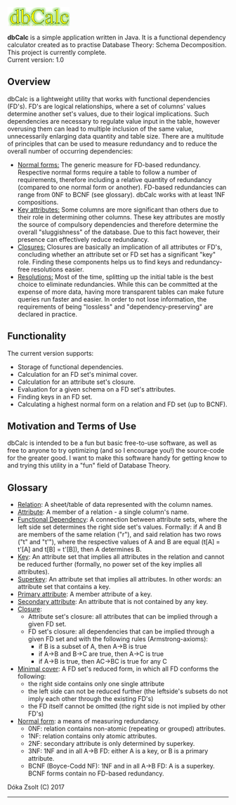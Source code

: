 <img src="logo.png" alt="dbCalc">
<p><b>dbCalc</b> is a simple application written in Java. It is a functional dependency calculator created as to practise Database Theory: Schema Decomposition. This project is currently complete.<br>
Current version: 1.0</p>

<h2>Overview</h2>
<p>dbCalc is a lightweight utility that works with functional dependencies (FD's). FD's are logical relationships, where a set of columns' values determine another set's values, due to their logical implications. Such dependencies are necessary to regulate value input in the table, however overusing them can lead to multiple inclusion of the same value, unnecessarily enlarging data quantity and table size. There are a multitude of principles that can be used to measure redundancy and to reduce the overall number of occurring dependencies:</p>
<ul>
<li><u>Normal forms:</u> The generic measure for FD-based redundancy. Respective normal forms require a table to follow a number of requirements, therefore including a relative quantity of redundancy (compared to one normal form or another). FD-based redundancies can range from 0NF to BCNF (see glossary). dbCalc works with at least 1NF compositions.</li>
<li><u>Key attributes:</u> Some columns are more significant than others due to their role in determining other columns. These key attributes are mostly the source of compulsory dependencies and therefore determine the overall "sluggishness" of the database. Due to this fact however, their presence can effectively reduce redundancy.</li>
<li><u>Closures:</u> Closures are basically an implication of all attributes or FD's, concluding whether an attribute set or FD set has a significant "key" role. Finding these components helps us to find keys and redundancy-free resolutions easier.</li>
<li><u>Resolutions:</u> Most of the time, splitting up the initial table is the best choice to eliminate redundancies. While this can be committed at the expense of more data, having more transparent tables can make future queries run faster and easier. In order to not lose information, the requirements of being "lossless" and "dependency-preserving" are declared in practice.</li>
</ul>
<h2>Functionality</h2>
The current version supports:
<ul>
<li>Storage of functional dependencies.
<li>Calculation for an FD set's minimal cover.
<li>Calculation for an attribute set's closure.
<li>Evaluation for a given schema on a FD set's attributes.
<li>Finding keys in an FD set.
<li>Calculating a highest normal form on a relation and FD set (up to BCNF).
</ul>
<h2>Motivation and Terms of Use</h2>
<p>dbCalc is intended to be a fun but basic free-to-use software, as well as free to anyone to try optimizing (and so I encourage you!) the source-code for the greater good. I want to make this software handy for getting know to and trying this utility in a "fun" field of Database Theory.</p>
<h2>Glossary</h2>
<ul>
<li><u>Relation</u>: A sheet/table of data represented with the column names.
<li><u>Attribute</u>: A member of a relation - a single column's name.
<li><u>Functional Dependency</u>: A connection between attribute sets, where the left side set determines the right side set's values. Formally: if A and B are members of the same relation ("r"), and said relation has two rows ("t" and "t'"), where the respective values of A and B are equal (t[A] = t'[A] and t[B] = t'[B]), then A determines B.
<li><u>Key</u>: An attribute set that implies all attributes in the relation and cannot be reduced further (formally, no power set of the key implies all attributes).
<li><u>Superkey</u>: An attribute set that implies all attributes. In other words: an attribute set that contains a key.
<li><u>Primary attribute</u>: A member attribute of a key.
<li><u>Secondary attribute</u>: An attribute that is not contained by any key.
<li><u>Closure</u>:
  <ul>
  <li>Attribute set's closure: all attributes that can be implied through a given FD set.
  <li>FD set's closure: all dependencies that can be implied through a given FD set and with the following rules (Armstrong-axioms):
    <ul>
    <li>if B is a subset of A, then A->B is true
    <li>if A->B and B->C are true, then A->C is true
    <li>if A->B is true, then AC->BC is true for any C
    </ul>
  </ul>
<li><u>Minimal cover</u>: A FD set's reduced form, in which all FD conforms the following: 
  <ul>
    <li>the right side contains only one single attribute
    <li>the left side can not be reduced further (the leftside's subsets do not imply each other through the existing FD's)
    <li>the FD itself cannot be omitted (the right side is not implied by other FD's)
   </ul>
<li><u>Normal form</u>: a means of measuring redundancy.
  <ul>
    <li>0NF: relation contains non-atomic (repeating or grouped) attributes.
    <li>1NF: relation contains only atomic attributes.
    <li>2NF: secondary attribute is only determined by superkey.
    <li>3NF: 1NF and in all A->B FD: either A is a key, or B is a primary attribute.
    <li>BCNF (Boyce-Codd NF): 1NF and in all A->B FD: A is a superkey. BCNF forms contain no FD-based redundancy.
   </ul>
</ul>

Dóka Zsolt (C) 2017
<hr>
